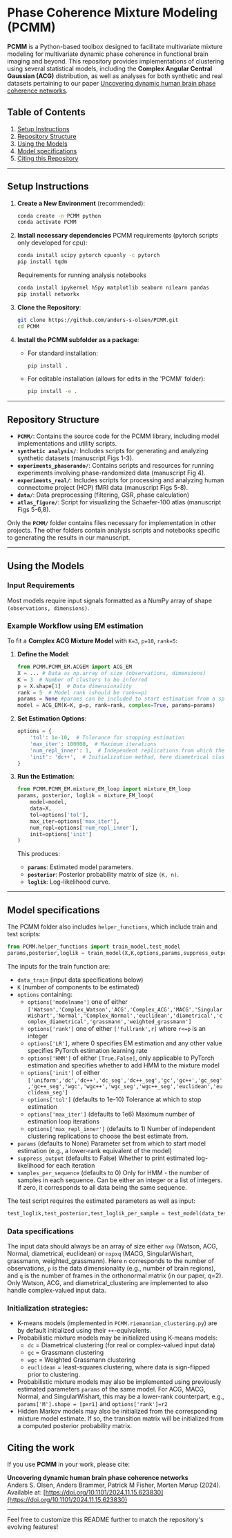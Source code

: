 # Phase Coherence Mixture Modeling (PCMM)

**PCMM** is a Python-based toolbox designed to facilitate multivariate mixture modeling for multivariate dynamic phase coherence in functional brain imaging and beyond. This repository provides implementations of clustering using several statistical models, including the **Complex Angular Central Gaussian (ACG)** distribution, as well as analyses for both synthetic and real datasets pertaining to our paper [Uncovering dynamic human brain phase coherence networks](https://www.biorxiv.org/content/10.1101/2024.11.15.623830v1). 

## Table of Contents
1. [Setup Instructions](#setup-instructions)
2. [Repository Structure](#repository-structure)
3. [Using the Models](#using-the-models)
4. [Model specifications](#model-specifications)
5. [Citing this Repository](#citing-the-work)

---

## Setup Instructions

1. **Create a New Environment** (recommended):
    ```bash
    conda create -n PCMM python
    conda activate PCMM
    ```
    
2. **Install necessary dependencies**
    PCMM requirements (pytorch scripts only developed for cpu):
    ```bash
    conda install scipy pytorch cpuonly -c pytorch
    pip install tqdm
    ```
    Requirements for running analysis notebooks
    ```bash
    conda install ipykernel h5py matplotlib seaborn nilearn pandas 
    pip install networkx
    ```
    
4. **Clone the Repository**:
    ```bash
    git clone https://github.com/anders-s-olsen/PCMM.git
    cd PCMM
    ```

5. **Install the PCMM subfolder as a package**:
    - For standard installation:
        ```bash
        pip install .
        ```
    - For editable installation (allows for edits in the 'PCMM' folder):
        ```bash
        pip install -e .
        ```

---

## Repository Structure

- **`PCMM/`**: Contains the source code for the PCMM library, including model implementations and utility scripts.
- **`synthetic analysis/`**: Includes scripts for generating and analyzing synthetic datasets (manuscript Figs 1-3).
- **`experiments_phaserando/`**: Contains scripts and resources for running experiments involving phase-randomized data (manuscript Fig 4).
- **`experiments_real/`**: Includes scripts for processing and analyzing human connectome project (HCP) fMRI data (manuscript Figs 5-8).
- **`data/`**: Data preprocessing (filtering, GSR, phase calculation)
- **`atlas_figure/`**: Script for visualizing the Schaefer-100 atlas (manuscript Figs 5-6,8).

Only the **`PCMM/`** folder contains files necessary for implementation in other projects. The other folders contain analysis scripts and notebooks specific to generating the results in our manuscript. 

---

## Using the Models

### Input Requirements
Most models require input signals formatted as a NumPy array of shape `(observations, dimensions)`.

### Example Workflow using EM estimation
To fit a **Complex ACG Mixture Model** with `K=3`, `p=10`, `rank=5`:
1. **Define the Model**:
    ```python
    from PCMM.PCMM_EM.ACGEM import ACG_EM
    X = ... # Data as np.array of size (observations, dimensions)
    K = 3  # Number of clusters to be inferred
    p = X.shape[1]  # Data dimensionality
    rank = 5  # Model rank (should be rank<=p)
    params = None #params can be included to start estimation from a specific parameter setting
    model = ACG_EM(K=K, p=p, rank=rank, complex=True, params=params) 
    ```

2. **Set Estimation Options**:
    ```python
    options = {
        'tol': 1e-10,  # Tolerance for stopping estimation
        'max_iter': 100000,  # Maximum iterations
        'num_repl_inner': 1,  # Independent replications from which the best estimate is selected
        'init': 'dc++',  # Initialization method, here diametrical clustering ++
    }
    ```

3. **Run the Estimation**:
    ```python
    from PCMM.PCMM_EM.mixture_EM_loop import mixture_EM_loop
    params, posterior, loglik = mixture_EM_loop(
        model=model,
        data=X, 
        tol=options['tol'], 
        max_iter=options['max_iter'], 
        num_repl=options['num_repl_inner'], 
        init=options['init']
    )
    ```

    This produces:
    - **`params`**: Estimated model parameters.
    - **`posterior`**: Posterior probability matrix of size `(K, n)`.
    - **`loglik`**: Log-likelihood curve.

---

## Model specifications

The PCMM folder also includes `helper_functions`, which include train and test scripts:
``` python
from PCMM.helper_functions import train_model,test_model
params,posterior,loglik = train_model(X,K,options,params,suppress_output,samples_per_sequence)
```
The inputs for the train function are:
- `data_train` (input data specifications below)
- `K` (number of components to be estimated)
- `options` containing:
    - `options['modelname']` one of either `['Watson','Complex_Watson','ACG','Complex_ACG','MACG','SingularWishart','Normal','Complex_Normal','euclidean','diametrical','complex_diametrical','grassmann','weighted_grassmann']`
    - `options['rank']` one of either `['fullrank',r]` where `r<=p` is an integer
    - `options['LR']`, where 0 specifies EM estimation and any other value specifies PyTorch estimation learning rate
    - `options['HMM']` of either `[True,False]`, only applicable to PyTorch estimation and specifies whether to add HMM to the mixture model
    - `options['init']` of either `['uniform','dc','dc++','dc_seg','dc++_seg','gc','gc++','gc_seg','gc++_seg','wgc','wgc++','wgc_seg','wgc++_seg','euclidean','euclidean_seg']`
    - `options['tol']` (defaults to 1e-10) Tolerance at which to stop estimation
    - `options['max_iter']` (defaults to 1e6) Maximum number of estimation loop iterations
    - `options['max_repl_inner']` (defaults to 1) Number of independent clustering replications to choose the best estimate from.
- `params` (defaults to None) Parameter set from which to start model estimation (e.g., a lower-rank equivalent of the model)
- `suppress_output` (defaults to False) Whether to print estimated log-likelihood for each iteration
- `samples_per_sequence` (defaults to 0) Only for HMM - the number of samples in each sequence. Can be either an integer or a list of integers. If zero, it corresponds to all data being the same sequence. 

The test script requires the estimated parameters as well as input:
``` python
test_loglik,test_posterior,test_loglik_per_sample = test_model(data_test,params,K,options)
```

### Data specifications
The input data should always be an array of size either `nxp` (Watson, ACG, Normal, diametrical, euclidean) or `nxpxq` (MACG, SingularWishart, grassmann, weighted_grassmann). Here `n` corresponds to the number of observations, `p` is the data dimensionality (e.g., number of brain regions), and `q` is the number of frames in the orthonormal matrix (in our paper, q=2). Only Watson, ACG, and diametrical_clustering are implemented to also handle complex-valued input data. 

### Initialization strategies:
- K-means models (implemented in `PCMM.riemannian_clustering.py`) are by default initialized using their `++`-equivalents.
- Probabilistic mixture models may be initialized using K-means models:
    - `dc` = Diametrical clustering (for real or complex-valued input data)
    - `gc` = Grassmann clustering
    - `wgc` = Weighted Grassmann clustering
    - `euclidean` = least-squares clustering, where data is sign-flipped prior to clustering.
- Probabilistic mixture models may also be implemented using previously estimated parameters `params` of the same model. For ACG, MACG, Normal, and SingularWishart, this may be a lower-rank counterpart, e.g., `params['M'].shape = [pxr1]` and `options['rank']=r2`
- Hidden Markov models may also be initialized from the corresponding mixture model estimate. If so, the transition matrix will be initialized from a computed posterior probability matrix.


## Citing the work

If you use **PCMM** in your work, please cite:

**Uncovering dynamic human brain phase coherence networks**  
Anders S. Olsen, Anders Brammer, Patrick M Fisher, Morten Mørup (2024).  
Available at: [https://doi.org/10.1101/2024.11.15.623830](https://doi.org/10.1101/2024.11.15.623830)

---

Feel free to customize this README further to match the repository's evolving features!
